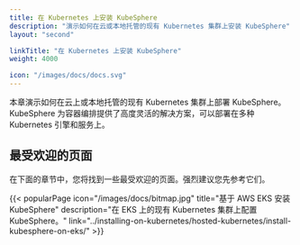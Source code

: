 ```yaml
---
title: 在 Kubernetes 上安装 KubeSphere
description: "演示如何在云或本地托管的现有 Kubernetes 集群上安装 KubeSphere"
layout: "second"

linkTitle: "在 Kubernetes 上安装 KubeSphere"
weight: 4000

icon: "/images/docs/docs.svg"
---
```


本章演示如何在云上或本地托管的现有 Kubernetes 集群上部署 KubeSphere。KubeSphere 为容器编排提供了高度灵活的解决方案，可以部署在多种 Kubernetes 引擎和服务上。

## 最受欢迎的页面

在下面的章节中，您将找到一些最受欢迎的页面。强烈建议您先参考它们。

{{< popularPage icon="/images/docs/bitmap.jpg" title="基于 AWS EKS 安装 KubeSphere" description="在 EKS 上的现有 Kubernetes 集群上配置 KubeSphere。" link="../installing-on-kubernetes/hosted-kubernetes/install-kubesphere-on-eks/" >}}
